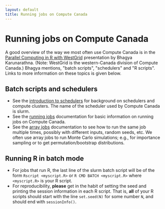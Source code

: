 ```yaml
---
layout: default
title: Running jobs on Compute Canada
---
```

# Running jobs on Compute Canada

A good overview of the way we most often use Compute Canada is in the [Parallel Computing in R with WestGrid](https://www.sfu.ca/content/dam/sfu/stat/documents/Statgen/ParallelComputing_inR_CC.pdf)
 presentation by Bhagya Karunarathna. (Note: WestGrid is the western-Canada division of Compute Canada.)
Bhagya mentions, "batch scripts", "schedulers" and "R scripts". Links to more information on these topics is given below.

## Batch scripts and schedulers

* See the [introduction to schedulers](https://docs.computecanada.ca/wiki/What_is_a_scheduler%3F) for background on schedulers and compute clusters. The name of the scheduler
used by Compute Canada is slurm.
* See the [running jobs](https://docs.computecanada.ca/wiki/Running_jobs) documentation for basic information on running jobs on Compute Canada.
* See the [array jobs](https://docs.computecanada.ca/wiki/Job_arrays) documentation to see how to run the same job multiple times, possibly with different inputs, random seeds, etc. We often use array jobs to run Monte Carlo simulations; e.g., for importance sampling or to get permutation/bootstrap distributions.
<!-- * See the [META](https://docs.computecanada.ca/wiki/META_package_for_serial_farming) documentation for an alternative to array jobs that requires less work for the scheduler. META is supposed to have several convenience features for users, such as the ability to automatically re-submit jobs from an initial submission that crashed or ran out of time. No one in our group has used META yet. You can watch a [webinar](https://www.youtube.com/watch?v=GcYbaPClwGE).  -->

## Running R in batch mode

* For jobs that run R, the last line of the slurm batch script will
be of the form `Rscript <myscript.R>` or `R CMD BATCH <myscript.R>` where `<myscript.R>` is
your R script. 
* For reproducibility, **please** get in the habit of setting the seed and printing the session information in each R script. That is, **all** of your R scripts should start with the line `set.seed(N)` for some number `N`, and should end with `sessionInfo()`.
 

